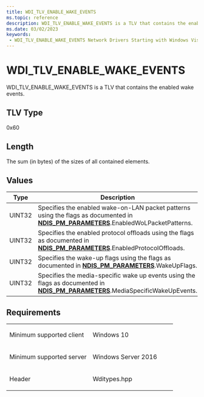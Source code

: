 ```yaml
---
title: WDI_TLV_ENABLE_WAKE_EVENTS
ms.topic: reference
description: WDI_TLV_ENABLE_WAKE_EVENTS is a TLV that contains the enabled wake events.
ms.date: 03/02/2023
keywords:
 - WDI_TLV_ENABLE_WAKE_EVENTS Network Drivers Starting with Windows Vista
---
```


# WDI\_TLV\_ENABLE\_WAKE\_EVENTS


WDI\_TLV\_ENABLE\_WAKE\_EVENTS is a TLV that contains the enabled wake events.

## TLV Type


0x60

## Length


The sum (in bytes) of the sizes of all contained elements.

## Values


| Type   | Description                                                                                                                                                          |
|--------|----------------------------------------------------------------------------------------------------------------------------------------------------------------------|
| UINT32 | Specifies the enabled wake-on-LAN packet patterns using the flags as documented in [**NDIS\_PM\_PARAMETERS**](/windows-hardware/drivers/ddi/ntddndis/ns-ntddndis-_ndis_pm_parameters).EnabledWoLPacketPatterns. |
| UINT32 | Specifies the enabled protocol offloads using the flags as documented in [**NDIS\_PM\_PARAMETERS**](/windows-hardware/drivers/ddi/ntddndis/ns-ntddndis-_ndis_pm_parameters).EnabledProtocolOffloads.            |
| UINT32 | Specifies the wake-up flags using the flags as documented in [**NDIS\_PM\_PARAMETERS**](/windows-hardware/drivers/ddi/ntddndis/ns-ntddndis-_ndis_pm_parameters).WakeUpFlags.                                    |
| UINT32 | Specifies the media-specific wake up events using the flags as documented in [**NDIS\_PM\_PARAMETERS**](/windows-hardware/drivers/ddi/ntddndis/ns-ntddndis-_ndis_pm_parameters).MediaSpecificWakeUpEvents.      |

 

## Requirements

<table>
<colgroup>
<col width="50%" />
<col width="50%" />
</colgroup>
<tbody>
<tr class="odd">
<td><p>Minimum supported client</p></td>
<td><p>Windows 10</p></td>
</tr>
<tr class="even">
<td><p>Minimum supported server</p></td>
<td><p>Windows Server 2016</p></td>
</tr>
<tr class="odd">
<td><p>Header</p></td>
<td>Wditypes.hpp</td>
</tr>
</tbody>
</table>

 

